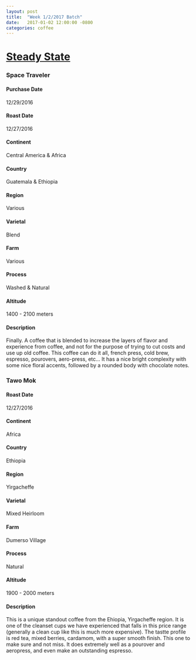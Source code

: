 ```yaml
---
layout: post
title:  "Week 1/2/2017 Batch"
date:   2017-01-02 12:00:00 -0800
categories: coffee
---
```

# [Steady State](https://steady-state.myshopify.com)

### Space Traveler
#### Purchase Date
12/29/2016
#### Roast Date
12/27/2016
#### Continent
Central America & Africa
#### Country
Guatemala & Ethiopia
#### Region
Various
#### Varietal
Blend
#### Farm
Various
#### Process
Washed & Natural
#### Altitude
1400 - 2100 meters
#### Description
Finally. A coffee that is blended to increase the layers of flavor and experience from coffee, and not for the purpose of trying to cut costs and use up old coffee. This coffee can do it all, french press, cold brew, espresso, pourovers, aero-press, etc... It has a nice bright complexity with some nice floral accents, followed by a rounded body with chocolate notes.

### Tawo Mok		
#### Roast Date
12/27/2016
#### Continent
Africa
#### Country
Ethiopia
#### Region
Yirgacheffe
#### Varietal
Mixed Heirloom
#### Farm
Dumerso Village
#### Process
Natural
#### Altitude
1900 - 2000 meters
#### Description
This is a unique standout coffee from the Ehiopia, Yirgacheffe region. It is one of the cleanset cups we have experienced that falls in this price range (generally a clean cup like this is much more expensive). The tastte profile is red tea, mixed berries, cardamom, with a super smooth finish. This one to make sure and not miss. It does extremely well as a pourover and aeropress, and even make an outstanding espresso.
